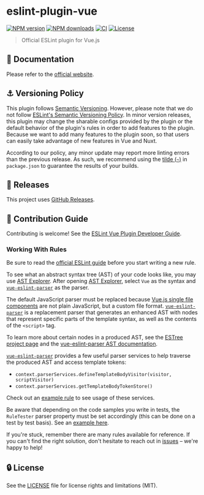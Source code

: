 # eslint-plugin-vue

[![NPM version](https://img.shields.io/npm/v/eslint-plugin-vue.svg?style=flat)](https://npmjs.org/package/eslint-plugin-vue)
[![NPM downloads](https://img.shields.io/npm/dm/eslint-plugin-vue.svg?style=flat)](https://npmjs.org/package/eslint-plugin-vue)
[![CI](https://img.shields.io/github/actions/workflow/status/vuejs/eslint-plugin-vue/CI.yml?style=flat&label=CI)](https://github.com/vuejs/eslint-plugin-vue/actions/workflows/CI.yml)
[![License](https://img.shields.io/github/license/vuejs/eslint-plugin-vue.svg?style=flat)](https://github.com/vuejs/eslint-plugin-vue/blob/master/LICENSE)

> Official ESLint plugin for Vue.js

## :book: Documentation

Please refer to the [official website](https://eslint.vuejs.org).

## :anchor: Versioning Policy

This plugin follows [Semantic Versioning].
However, please note that we do not follow [ESLint's Semantic Versioning Policy].
In minor version releases, this plugin may change the sharable configs provided by the plugin or the default behavior of the plugin's rules in order to add features to the plugin. Because we want to add many features to the plugin soon, so that users can easily take advantage of new features in Vue and Nuxt.

According to our policy, any minor update may report more linting errors than the previous release. As such, we recommend using the [tilde (`~`)](https://semver.npmjs.com/#syntax-examples) in `package.json` to guarantee the results of your builds.

[Semantic Versioning]: https://semver.org/
[ESLint's Semantic Versioning Policy]: https://github.com/eslint/eslint#semantic-versioning-policy

## :newspaper: Releases

This project uses [GitHub Releases](https://github.com/vuejs/eslint-plugin-vue/releases).

## :beers: Contribution Guide

Contributing is welcome! See the [ESLint Vue Plugin Developer Guide](https://eslint.vuejs.org/developer-guide).

### Working With Rules

Be sure to read the [official ESLint guide](https://eslint.org/docs/developer-guide/working-with-rules) before you start writing a new rule.

To see what an abstract syntax tree (AST) of your code looks like, you may use [AST Explorer](https://astexplorer.net). After opening [AST Explorer](https://astexplorer.net), select `Vue` as the syntax and [`vue-eslint-parser`](https://github.com/vuejs/vue-eslint-parser) as the parser.

The default JavaScript parser must be replaced because [Vue.js single file components](https://vuejs.org/guide/scaling-up/sfc.html) are not plain JavaScript, but a custom file format. [`vue-eslint-parser`](https://github.com/vuejs/vue-eslint-parser) is a replacement parser that generates an enhanced AST with nodes that represent specific parts of the template syntax, as well as the contents of the `<script>` tag.

To learn more about certain nodes in a produced AST, see the [ESTree project page](https://github.com/estree/estree) and the [vue-eslint-parser AST documentation](https://github.com/vuejs/vue-eslint-parser/blob/master/docs/ast.md).

[`vue-eslint-parser`](https://github.com/vuejs/vue-eslint-parser) provides a few useful parser services to help traverse the produced AST and access template tokens:

- `context.parserServices.defineTemplateBodyVisitor(visitor, scriptVisitor)`
- `context.parserServices.getTemplateBodyTokenStore()`

Check out an [example rule](https://github.com/vuejs/eslint-plugin-vue/blob/master/lib/rules/mustache-interpolation-spacing.js) to see usage of these services.

Be aware that depending on the code samples you write in tests, the `RuleTester` parser property must be set accordingly (this can be done on a test by test basis). See an [example here](https://github.com/vuejs/eslint-plugin-vue/blob/master/tests/lib/rules/attribute-hyphenation.js#L19).

If you're stuck, remember there are many rules available for reference. If you can't find the right solution, don't hesitate to reach out in [issues](https://github.com/vuejs/eslint-plugin-vue/issues) – we're happy to help!

## :lock: License

See the [LICENSE](LICENSE) file for license rights and limitations (MIT).
